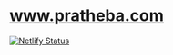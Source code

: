 # www.pratheba.com
[![Netlify Status](https://api.netlify.com/api/v1/badges/eeef20e6-6100-47a1-8161-ba750894a8e2/deploy-status)](https://app.netlify.com/sites/cocky-lichterman-07159e/deploys)